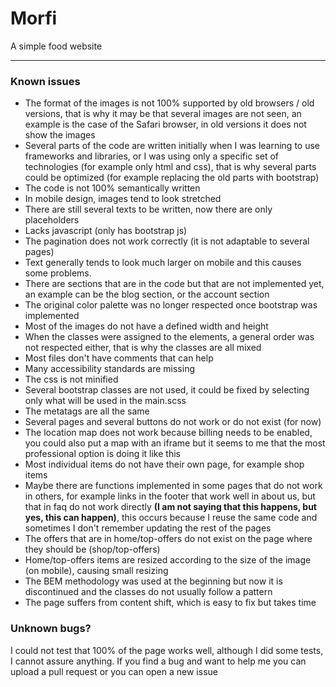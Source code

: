 # Morfi
A simple food website

---

### Known issues

* The format of the images is not 100% supported by old browsers / old versions, that is why it may be that several images are not seen, an example is the case of the Safari browser, in old versions it does not show the images
* Several parts of the code are written initially when I was learning to use frameworks and libraries, or I was using only a specific set of technologies (for example only html and css), that is why several parts could be optimized (for example replacing the old parts with bootstrap)
* The code is not 100% semantically written
* In mobile design, images tend to look stretched
* There are still several texts to be written, now there are only placeholders
* Lacks javascript (only has bootstrap js)
* The pagination does not work correctly (it is not adaptable to several pages)
* Text generally tends to look much larger on mobile and this causes some problems.
* There are sections that are in the code but that are not implemented yet, an example can be the blog section, or the account section
* The original color palette was no longer respected once bootstrap was implemented
* Most of the images do not have a defined width and height
* When the classes were assigned to the elements, a general order was not respected either, that is why the classes are all mixed
* Most files don't have comments that can help
* Many accessibility standards are missing
* The css is not minified
* Several bootstrap classes are not used, it could be fixed by selecting only what will be used in the main.scss
* The metatags are all the same
* Several pages and several buttons do not work or do not exist (for now)
* The location map does not work because billing needs to be enabled, you could also put a map with an iframe but it seems to me that the most professional option is doing it like this
* Most individual items do not have their own page, for example shop items
* Maybe there are functions implemented in some pages that do not work in others, for example links in the footer that work well in about us, but that in faq do not work directly <strong>(I am not saying that this happens, but yes, this can happen)</strong>, this occurs because I reuse the same code and sometimes I don't remember updating the rest of the pages
* The offers that are in home/top-offers do not exist on the page where they should be (shop/top-offers)
* Home/top-offers items are resized according to the size of the image (on mobile), causing small resizing
* The BEM methodology was used at the beginning but now it is discontinued and the classes do not usually follow a pattern
* The page suffers from content shift, which is easy to fix but takes time

### Unknown bugs?

I could not test that 100% of the page works well, although I did some tests, I cannot assure anything. If you find a bug and want to help me you can upload a pull request or you can open a new issue

